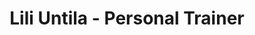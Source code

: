 ---
# preview details
layout: works-single
title: Lili Untila - Personal Trainer
category: Timp liber
category_slug: timp-liber
location: Craiova
location_slug: craiova
image: assets/img/logos/liliuntila.png
short_description: "sedinte cu durata de 60 de minute, 8 sedinte/luna la pretul de 700 RON. Prima sedinta gratuit.
  <br> Educatie nutritionala personalizata gratuit." 

# full details
live_preview: 
info:
  - label: Reducere
    value: 10% reducere

  - label: Contact
    value: <a href="#" target="_blank">Website</a>


description1:
  show: yes
  title: "sedinte cu durata de 60 de minute, 8 sedinte/luna la pretul de 700 RON. 
prima sedinta gratuit.
  <br>Educatie nutritionala personalizata gratuit." 
  text: "<p>.</p>
  "

---